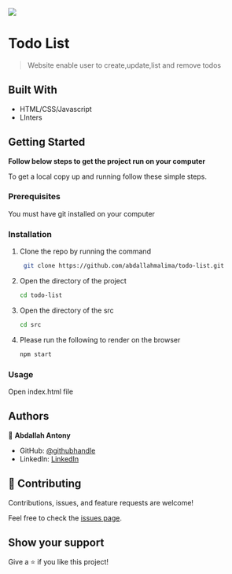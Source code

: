 ![](https://img.shields.io/badge/Microverse-blueviolet)

# Todo List 

>Website enable user to create,update,list and remove todos


## Built With

- HTML/CSS/Javascript
- LInters

## Getting Started

**Follow below steps to get the project run on your computer**



To get a local copy up and running follow these simple steps.

### Prerequisites
You must have git installed on your computer
### Installation

1. Clone the repo by running the command
   ```sh
    git clone https://github.com/abdallahmalima/todo-list.git
   ```
2. Open the directory of the project
   ```sh
   cd todo-list
   ```
3. Open the directory of the src
   ```sh
   cd src
   ```
   
5. Please run the following to render on the browser
   ```sh
   npm start
   ```
### Usage
Open index.html file


## Authors

👤 **Abdallah Antony**

- GitHub: [@githubhandle](https://github.com/abdallahmalima)
- LinkedIn: [LinkedIn](https://www.linkedin.com/in/abdallah-malima-antony)



## 🤝 Contributing

Contributions, issues, and feature requests are welcome!

Feel free to check the [issues page](../../issues/).
## Show your support

Give a ⭐️ if you like this project!

